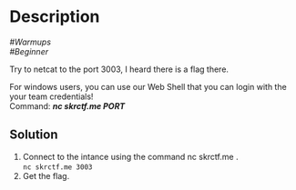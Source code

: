 # Description

_#Warmups_<br>
_#Beginner_<br>

Try to netcat to the port 3003, I heard there is a flag there.<br>

For windows users, you can use our Web Shell that you can login with the your team credentials!<br>
Command: ***nc skrctf.me PORT***

## Solution

1. Connect to the intance using the command nc skrctf.me <PORT NO>.<br>
   `nc skrctf.me 3003`
2. Get the flag.
